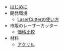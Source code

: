 
* [はじめに](README.md)
* 開発環境
    * [LaserCutterの使い方](https://sites.google.com/gclue.jp/lasercutter-easymanual/%E3%83%9B%E3%83%BC%E3%83%A0)
* 市販のレーザーカッター
	* [価格比較](price.md)
* 材料
	* [アクリル](acrylic.md)